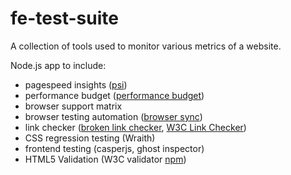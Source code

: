 # fe-test-suite

A collection of tools used to monitor various metrics of a website.

Node.js app to include:
- pagespeed insights ([psi](https://www.npmjs.com/package/psi))
- performance budget ([performance budget](https://www.npmjs.com/package/performance-budget))
- browser support matrix 
- browser testing automation ([browser sync](https://www.browsersync.io/))
- link checker ([broken link checker](https://www.npmjs.com/package/broken-link-checker), [W3C Link Checker](https://validator.w3.org/checklink))
- CSS regression testing (Wraith)
- frontend testing (casperjs, ghost inspector)
- HTML5 Validation (W3C validator [npm](https://www.npmjs.com/package/w3c-validate))
